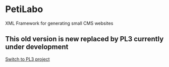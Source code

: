 # PetiLabo
XML Framework for generating small CMS websites
## This old version is new replaced by PL3 currently under development

[Switch to PL3 project](../pl3)
